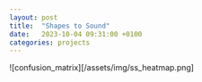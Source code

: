 ```yaml
---
layout: post
title:  "Shapes to Sound"
date:   2023-10-04 09:31:00 +0100
categories: projects
---
```


![confusion_matrix][/assets/img/ss_heatmap.png]

<!-- ![confusion_matrix_2][\louisethorpe.github.io\images\ss_heatmap.png] -->